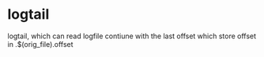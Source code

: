 logtail
=======

logtail, which can read logfile contiune with the last offset
which store offset in .$(orig_file).offset
